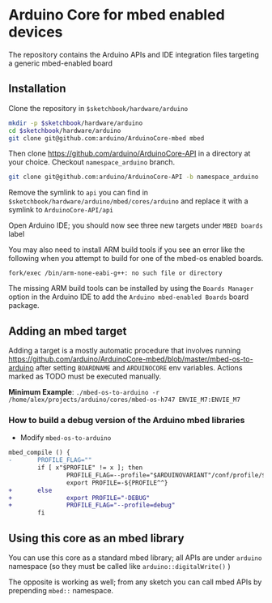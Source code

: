 # Arduino Core for mbed enabled devices

The repository contains the Arduino APIs and IDE integration files targeting a generic mbed-enabled board

## Installation

Clone the repository in `$sketchbook/hardware/arduino`

```bash
mkdir -p $sketchbook/hardware/arduino
cd $sketchbook/hardware/arduino
git clone git@github.com:arduino/ArduinoCore-mbed mbed
```

Then clone https://github.com/arduino/ArduinoCore-API in a directory at your choice. Checkout `namespace_arduino` branch.

```bash
git clone git@github.com:arduino/ArduinoCore-API -b namespace_arduino
```

Remove the symlink to `api` you can find in  `$sketchbook/hardware/arduino/mbed/cores/arduino` and replace it with a symlink to `ArduinoCore-API/api`

Open Arduino IDE; you should now see three new targets under `MBED boards` label

You may also need to install ARM build tools if you see an error like the following when you attempt to build for one of the mbed-os enabled boards.
```
fork/exec /bin/arm-none-eabi-g++: no such file or directory
```
The missing ARM build tools can be installed by using the `Boards Manager` option in the Arduino IDE to add the `Arduino mbed-enabled Boards` board package.


## Adding an mbed target

Adding a target is a mostly automatic procedure that involves running https://github.com/arduino/ArduinoCore-mbed/blob/master/mbed-os-to-arduino after setting `BOARDNAME` and `ARDUINOCORE` env variables.
Actions marked as TODO must be executed manually.

**Minimum Example**: `./mbed-os-to-arduino -r /home/alex/projects/arduino/cores/mbed-os-h747 ENVIE_M7:ENVIE_M7`

### How to build a debug version of the Arduino mbed libraries
* Modify `mbed-os-to-arduino `
```diff
mbed_compile () {
-       PROFILE_FLAG=""
        if [ x"$PROFILE" != x ]; then
                PROFILE_FLAG=--profile="$ARDUINOVARIANT"/conf/profile/$PROFILE.json
                export PROFILE=-${PROFILE^^}
+       else
+               export PROFILE="-DEBUG"
+               PROFILE_FLAG="--profile=debug"
        fi
```

## Using this core as an mbed library

You can use this core as a standard mbed library; all APIs are under `arduino` namespace (so they must be called like `arduino::digitalWrite()` )

The opposite is working as well; from any sketch you can call mbed APIs by prepending `mbed::` namespace.


